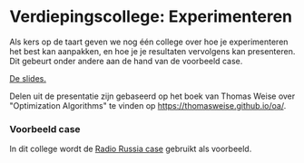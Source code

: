 # Verdiepingscollege: Experimenteren

Als kers op de taart geven we nog één college over hoe je experimenteren het best kan aanpakken, en hoe je je resultaten vervolgens kan presenteren. Dit gebeurt onder andere aan de hand van de voorbeeld case.

[De slides.](Experimenteren.pdf)

Delen uit de presentatie zijn gebaseerd op het boek van Thomas Weise over "Optimization Algorithms" te vinden op <https://thomasweise.github.io/oa/>.

### Voorbeeld case

In dit college wordt de [Radio Russia case](/cases/radio-russia) gebruikt als voorbeeld.
